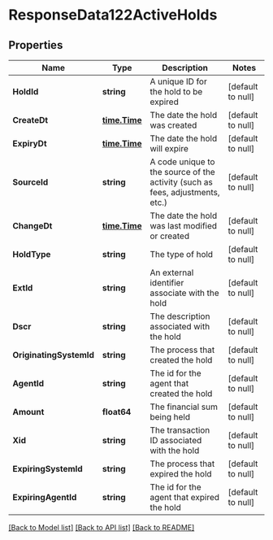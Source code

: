 # ResponseData122ActiveHolds

## Properties
Name | Type | Description | Notes
------------ | ------------- | ------------- | -------------
**HoldId** | **string** | A unique ID for the hold to be expired | [default to null]
**CreateDt** | [**time.Time**](time.Time.md) | The date the hold was created | [default to null]
**ExpiryDt** | [**time.Time**](time.Time.md) | The date the hold will expire | [default to null]
**SourceId** | **string** | A code unique to the source of the activity (such as fees, adjustments, etc.) | [default to null]
**ChangeDt** | [**time.Time**](time.Time.md) | The date the hold was last modified or created | [default to null]
**HoldType** | **string** | The type of hold | [default to null]
**ExtId** | **string** | An external identifier associate with the hold | [default to null]
**Dscr** | **string** | The description associated with the hold | [default to null]
**OriginatingSystemId** | **string** | The process that created the hold | [default to null]
**AgentId** | **string** | The id for the agent that created the hold | [default to null]
**Amount** | **float64** | The financial sum being held | [default to null]
**Xid** | **string** | The transaction ID associated with the hold | [default to null]
**ExpiringSystemId** | **string** | The process that expired the hold | [default to null]
**ExpiringAgentId** | **string** | The id for the agent that expired the hold | [default to null]

[[Back to Model list]](../README.md#documentation-for-models) [[Back to API list]](../README.md#documentation-for-api-endpoints) [[Back to README]](../README.md)

